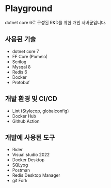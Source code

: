 # Playground
dotnet core 6로 구성된 R&D를 위한 개인 서버군입니다.

## 사용된 기술
* dotnet core 7
* EF Core (Pomelo)
* Serilog
* Mysqal 8
* Redis 6
* Docker
* Protobuf

## 개발 환경 및 CI/CD
* Lint (Stylecop, globalconfig)
* Docker Hub
* Github Action

## 개발에 사용된 도구
* Rider
* Visual studio 2022
* Docker Desktop
* SQLyog
* Postman
* Redis Desktop Manager
* git Fork
